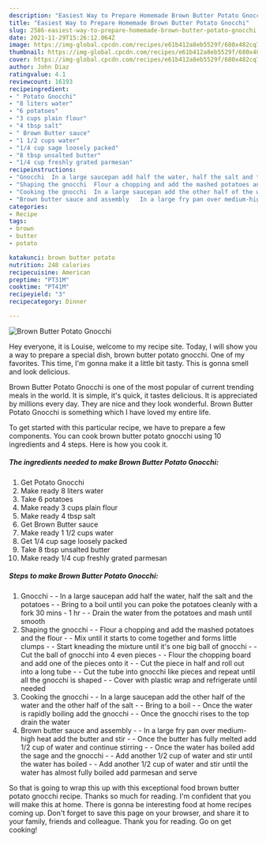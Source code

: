 ```yaml
---
description: "Easiest Way to Prepare Homemade Brown Butter Potato Gnocchi"
title: "Easiest Way to Prepare Homemade Brown Butter Potato Gnocchi"
slug: 2586-easiest-way-to-prepare-homemade-brown-butter-potato-gnocchi
date: 2021-11-29T15:26:12.064Z
image: https://img-global.cpcdn.com/recipes/e61b412a8eb5529f/680x482cq70/brown-butter-potato-gnocchi-recipe-main-photo.jpg
thumbnail: https://img-global.cpcdn.com/recipes/e61b412a8eb5529f/680x482cq70/brown-butter-potato-gnocchi-recipe-main-photo.jpg
cover: https://img-global.cpcdn.com/recipes/e61b412a8eb5529f/680x482cq70/brown-butter-potato-gnocchi-recipe-main-photo.jpg
author: John Diaz
ratingvalue: 4.1
reviewcount: 16193
recipeingredient:
- " Potato Gnocchi"
- "8 liters water"
- "6 potatoes"
- "3 cups plain flour"
- "4 tbsp salt"
- " Brown Butter sauce"
- "1 1/2 cups water"
- "1/4 cup sage loosely packed"
- "8 tbsp unsalted butter"
- "1/4 cup freshly grated parmesan"
recipeinstructions:
- "Gnocchi  In a large saucepan add half the water, half the salt and the potatoes  Bring to a boil until you can poke the potatoes cleanly with a fork 30 mins - 1 hr  Drain the water from the potatoes and mash until smooth"
- "Shaping the gnocchi  Flour a chopping and add the mashed potatoes and the flour  Mix until it starts to come together and forms little clumps  Start kneading the mixture until it's one big ball of gnocchi  Cut the ball of gnocchi into 4 even pieces  Flour the chopping board and add one of the pieces onto it  Cut the piece in half and roll out into a long tube  Cut the tube into gnocchi like pieces and repeat until all the gnocchi is shaped  Cover with plastic wrap and refrigerate until needed"
- "Cooking the gnocchi  In a large saucepan add the other half of the water and the other half of the salt   Bring to a boil  Once the water is rapidly boiling add the gnocchi  Once the gnocchi rises to the top drain the water"
- "Brown butter sauce and assembly   In a large fry pan over medium-high heat add the butter and stir   Once the butter has fully melted add 1/2 cup of water and continue stirring  Once the water has boiled add the sage and the gnocchi  Add another 1/2 cup of water and stir until the water has boiled  Add another 1/2 cup of water and stir until the water has almost fully boiled add parmesan and serve"
categories:
- Recipe
tags:
- brown
- butter
- potato

katakunci: brown butter potato 
nutrition: 248 calories
recipecuisine: American
preptime: "PT31M"
cooktime: "PT41M"
recipeyield: "3"
recipecategory: Dinner

---
```



![Brown Butter Potato Gnocchi](https://img-global.cpcdn.com/recipes/e61b412a8eb5529f/680x482cq70/brown-butter-potato-gnocchi-recipe-main-photo.jpg)

Hey everyone, it is Louise, welcome to my recipe site. Today, I will show you a way to prepare a special dish, brown butter potato gnocchi. One of my favorites. This time, I'm gonna make it a little bit tasty. This is gonna smell and look delicious.

Brown Butter Potato Gnocchi is one of the most popular of current trending meals in the world. It is simple, it's quick, it tastes delicious. It is appreciated by millions every day. They are nice and they look wonderful. Brown Butter Potato Gnocchi is something which I have loved my entire life.




To get started with this particular recipe, we have to prepare a few components. You can cook brown butter potato gnocchi using 10 ingredients and 4 steps. Here is how you cook it.

<!--inarticleads1-->

##### The ingredients needed to make Brown Butter Potato Gnocchi:

1. Get  Potato Gnocchi
1. Make ready 8 liters water
1. Take 6 potatoes
1. Make ready 3 cups plain flour
1. Make ready 4 tbsp salt
1. Get  Brown Butter sauce
1. Make ready 1 1/2 cups water
1. Get 1/4 cup sage loosely packed
1. Take 8 tbsp unsalted butter
1. Make ready 1/4 cup freshly grated parmesan




<!--inarticleads2-->

##### Steps to make Brown Butter Potato Gnocchi:

1. Gnocchi -  - In a large saucepan add half the water, half the salt and the potatoes -  - Bring to a boil until you can poke the potatoes cleanly with a fork 30 mins - 1 hr -  - Drain the water from the potatoes and mash until smooth
1. Shaping the gnocchi -  - Flour a chopping and add the mashed potatoes and the flour -  - Mix until it starts to come together and forms little clumps -  - Start kneading the mixture until it's one big ball of gnocchi -  - Cut the ball of gnocchi into 4 even pieces -  - Flour the chopping board and add one of the pieces onto it -  - Cut the piece in half and roll out into a long tube -  - Cut the tube into gnocchi like pieces and repeat until all the gnocchi is shaped -  - Cover with plastic wrap and refrigerate until needed
1. Cooking the gnocchi -  - In a large saucepan add the other half of the water and the other half of the salt  -  - Bring to a boil -  - Once the water is rapidly boiling add the gnocchi -  - Once the gnocchi rises to the top drain the water
1. Brown butter sauce and assembly  -  - In a large fry pan over medium-high heat add the butter and stir  -  - Once the butter has fully melted add 1/2 cup of water and continue stirring -  - Once the water has boiled add the sage and the gnocchi -  - Add another 1/2 cup of water and stir until the water has boiled -  - Add another 1/2 cup of water and stir until the water has almost fully boiled add parmesan and serve




So that is going to wrap this up with this exceptional food brown butter potato gnocchi recipe. Thanks so much for reading. I'm confident that you will make this at home. There is gonna be interesting food at home recipes coming up. Don't forget to save this page on your browser, and share it to your family, friends and colleague. Thank you for reading. Go on get cooking!
